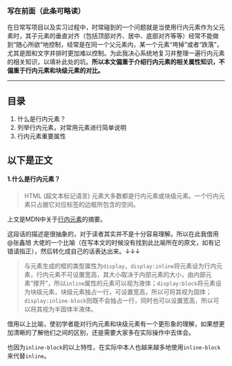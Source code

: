 ### 写在前面（此条可略读）

在日常写项目以及实习过程中，时常碰到的一个问题就是当使用行内元素作为父元素时，其子元素的垂直对齐（包括顶部对齐、居中、底部对齐等等）经常不能做到“随心所欲”地控制，经常是在同一个父元素内，某一个元素“垮掉”或者“跌落”，尤其是图和文字并排时更加难以控制。为此我决心系统地复习并整理一遍行内元素的相关知识，以填补此处的坑。**所以本文偏重于介绍行内元素的相关属性知识，不偏重于行内元素和块级元素的对比。**

----



## 目录

1. 什么是行内元素？
2. 列举行内元素，对常用元素进行简单说明
3. 行内元素重要属性

## 以下是正文

#### 1.什么是行内元素？

> HTML (超文本标记语言) 元素大多数都是行内元素或块级元素。一个行内元素只占据它对应标签的边框所包含的空间。

上文是MDN中关于[行内元素](https://developer.mozilla.org/zh-CN/docs/Web/HTML/Inline_elemente)的摘要。

这段话的描述是很抽象的，对于读者其实并不是十分容易理解。所以在此我借用 @张鑫旭 大佬的一个比喻（在写本文的时候没有找到此比喻所在的原文，如有记错请指正），然后转化成自己的话表达出来。↓↓↓

>与元素生成的框的类型属性为`display`，`display:inline`将元素设为行内元素，行内元素不可设置宽高，其大小取决于内部元素的大小，由内部元素“撑开”，所以`inline`属性的元素可以视为液体；`display:block`将元素设为块级元素，块级元素独占一行，可设置宽高，所以可将其视为固体；`display:inline-block`则既不会独占一行，同时也可以设置宽高，所以可以将其视为半固体半液体。

借用以上比喻，使初学者能对行内元素和块级元素有一个更形象的理解，如果想更加清晰的了解他们之间的区别，还是需要大家多在实际操作中去体会。

也因为`inline-block`的以上特性，在实际中本人也越来越多地使用`inline-block`来代替`inline`。

